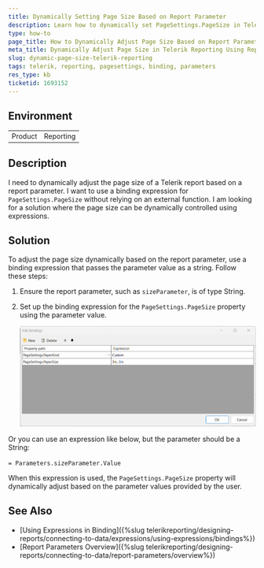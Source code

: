 ```yaml
---
title: Dynamically Setting Page Size Based on Report Parameter
description: Learn how to dynamically set PageSettings.PageSize in Telerik Reporting using a binding expression based on a report parameter.
type: how-to
page_title: How to Dynamically Adjust Page Size Based on Report Parameter in Telerik Reporting
meta_title: Dynamically Adjust Page Size in Telerik Reporting Using Report Parameter
slug: dynamic-page-size-telerik-reporting
tags: telerik, reporting, pagesettings, binding, parameters
res_type: kb
ticketid: 1693152
---
```


## Environment

<table>
    <tbody>
        <tr>
            <td>Product</td>
            <td>Reporting</td>
        </tr>
    </tbody>
</table>

## Description

I need to dynamically adjust the page size of a Telerik report based on a report parameter. I want to use a binding expression for `PageSettings.PageSize` without relying on an external function. I am looking for a solution where the page size can be dynamically controlled using expressions.

## Solution

To adjust the page size dynamically based on the report parameter, use a binding expression that passes the parameter value as a string. Follow these steps:

1. Ensure the report parameter, such as `sizeParameter`, is of type String.
1. Set up the binding expression for the `PageSettings.PageSize` property using the parameter value.

    ![Dynamic Page Size](images/DynamicPageSize.png)

Or you can use an expression like below, but the parameter should be a String:

`= Parameters.sizeParameter.Value`

When this expression is used, the `PageSettings.PageSize` property will dynamically adjust based on the parameter values provided by the user.

## See Also

* [Using Expressions in Binding]({%slug telerikreporting/designing-reports/connecting-to-data/expressions/using-expressions/bindings%})
* [Report Parameters Overview]({%slug telerikreporting/designing-reports/connecting-to-data/report-parameters/overview%})
